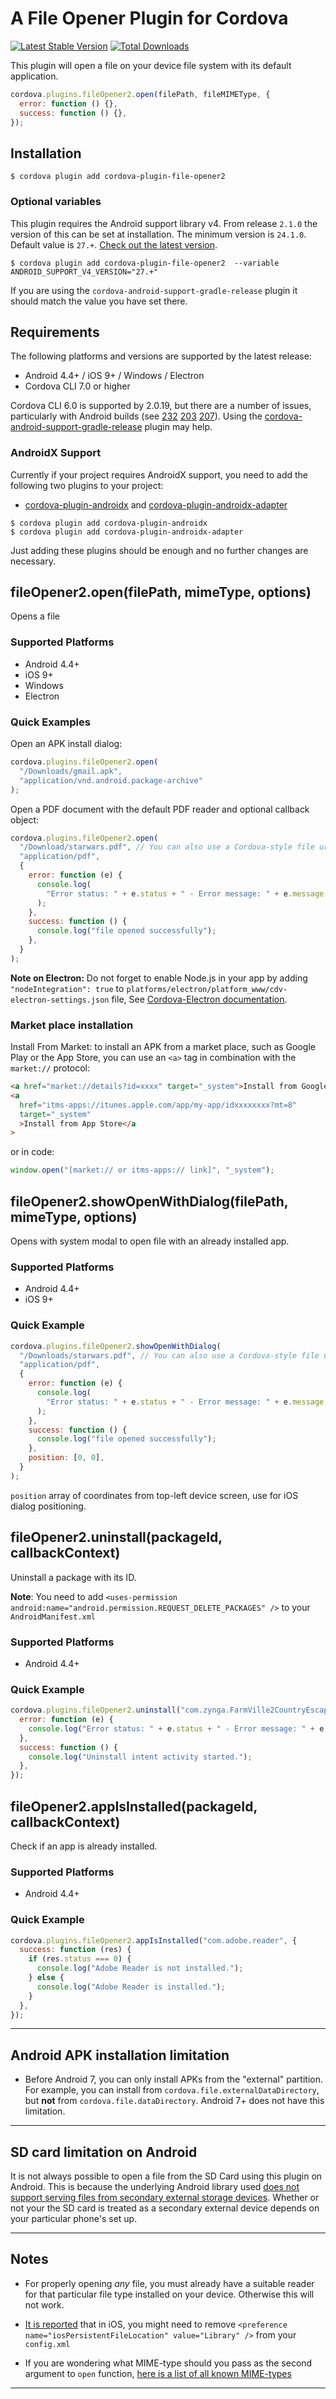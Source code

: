 # A File Opener Plugin for Cordova

[![Latest Stable Version](https://img.shields.io/npm/v/cordova-plugin-file-opener2.svg)](https://www.npmjs.com/package/cordova-plugin-file-opener2) [![Total Downloads](https://img.shields.io/npm/dt/cordova-plugin-file-opener2.svg)](https://npm-stat.com/charts.html?package=cordova-plugin-file-opener2)

This plugin will open a file on your device file system with its default application.

```js
cordova.plugins.fileOpener2.open(filePath, fileMIMEType, {
  error: function () {},
  success: function () {},
});
```

## Installation

```shell
$ cordova plugin add cordova-plugin-file-opener2
```

### Optional variables

This plugin requires the Android support library v4. From release `2.1.0` the version of this can be set at installation. The minimum version is `24.1.0`. Default value is `27.+`. [Check out the latest version](https://developer.android.com/topic/libraries/support-library/revisions.html).

```shell
$ cordova plugin add cordova-plugin-file-opener2  --variable ANDROID_SUPPORT_V4_VERSION="27.+"
```

If you are using the `cordova-android-support-gradle-release` plugin it should match the value you have set there.

## Requirements

The following platforms and versions are supported by the latest release:

- Android 4.4+ / iOS 9+ / Windows / Electron
- Cordova CLI 7.0 or higher

Cordova CLI 6.0 is supported by 2.0.19, but there are a number of issues, particularly with Android builds (see [232](https://github.com/pwlin/cordova-plugin-file-opener2/issues/232) [203](https://github.com/pwlin/cordova-plugin-file-opener2/issues/203) [207](https://github.com/pwlin/cordova-plugin-file-opener2/issues/207)). Using the [cordova-android-support-gradle-release](https://github.com/dpa99c/cordova-android-support-gradle-release) plugin may help.

### AndroidX Support

Currently if your project requires AndroidX support, you need to add the following two plugins to your project:

- [cordova-plugin-androidx](https://github.com/dpa99c/cordova-plugin-androidx/) and [cordova-plugin-androidx-adapter](https://github.com/dpa99c/cordova-plugin-androidx-adapter/)

```shell
$ cordova plugin add cordova-plugin-androidx
$ cordova plugin add cordova-plugin-androidx-adapter
```

Just adding these plugins should be enough and no further changes are necessary.

## fileOpener2.open(filePath, mimeType, options)

Opens a file

### Supported Platforms

- Android 4.4+
- iOS 9+
- Windows
- Electron

### Quick Examples

Open an APK install dialog:

```javascript
cordova.plugins.fileOpener2.open(
  "/Downloads/gmail.apk",
  "application/vnd.android.package-archive"
);
```

Open a PDF document with the default PDF reader and optional callback object:

```js
cordova.plugins.fileOpener2.open(
  "/Download/starwars.pdf", // You can also use a Cordova-style file uri: cdvfile://localhost/persistent/Downloads/starwars.pdf
  "application/pdf",
  {
    error: function (e) {
      console.log(
        "Error status: " + e.status + " - Error message: " + e.message
      );
    },
    success: function () {
      console.log("file opened successfully");
    },
  }
);
```

**Note on Electron:** Do not forget to enable Node.js in your app by adding `"nodeIntegration": true` to `platforms/electron/platform_www/cdv-electron-settings.json` file, See [Cordova-Electron documentation](https://cordova.apache.org/docs/en/latest/guide/platforms/electron/index.html#customizing-the-application's-window-options).

### Market place installation

Install From Market: to install an APK from a market place, such as Google Play or the App Store, you can use an `<a>` tag in combination with the `market://` protocol:

```html
<a href="market://details?id=xxxx" target="_system">Install from Google Play</a>
<a
  href="itms-apps://itunes.apple.com/app/my-app/idxxxxxxxx?mt=8"
  target="_system"
  >Install from App Store</a
>
```

or in code:

```js
window.open("[market:// or itms-apps:// link]", "_system");
```

## fileOpener2.showOpenWithDialog(filePath, mimeType, options)

Opens with system modal to open file with an already installed app.

### Supported Platforms

- Android 4.4+
- iOS 9+

### Quick Example

```js
cordova.plugins.fileOpener2.showOpenWithDialog(
  "/Downloads/starwars.pdf", // You can also use a Cordova-style file uri: cdvfile://localhost/persistent/Downloads/starwars.pdf
  "application/pdf",
  {
    error: function (e) {
      console.log(
        "Error status: " + e.status + " - Error message: " + e.message
      );
    },
    success: function () {
      console.log("file opened successfully");
    },
    position: [0, 0],
  }
);
```

`position` array of coordinates from top-left device screen, use for iOS dialog positioning.

## fileOpener2.uninstall(packageId, callbackContext)

Uninstall a package with its ID.

**Note**: You need to add `<uses-permission android:name="android.permission.REQUEST_DELETE_PACKAGES" />` to your `AndroidManifest.xml`

### Supported Platforms

- Android 4.4+

### Quick Example

```js
cordova.plugins.fileOpener2.uninstall("com.zynga.FarmVille2CountryEscape", {
  error: function (e) {
    console.log("Error status: " + e.status + " - Error message: " + e.message);
  },
  success: function () {
    console.log("Uninstall intent activity started.");
  },
});
```

## fileOpener2.appIsInstalled(packageId, callbackContext)

Check if an app is already installed.

### Supported Platforms

- Android 4.4+

### Quick Example

```javascript
cordova.plugins.fileOpener2.appIsInstalled("com.adobe.reader", {
  success: function (res) {
    if (res.status === 0) {
      console.log("Adobe Reader is not installed.");
    } else {
      console.log("Adobe Reader is installed.");
    }
  },
});
```

---

## Android APK installation limitation

- Before Android 7, you can only install APKs from the "external" partition. For example, you can install from `cordova.file.externalDataDirectory`, but **not** from `cordova.file.dataDirectory`. Android 7+ does not have this limitation.

---

## SD card limitation on Android

It is not always possible to open a file from the SD Card using this plugin on Android. This is because the underlying Android library used [does not support serving files from secondary external storage devices](https://stackoverflow.com/questions/40318116/fileprovider-and-secondary-external-storage). Whether or not your the SD card is treated as a secondary external device depends on your particular phone's set up.

---

## Notes

- For properly opening _any_ file, you must already have a suitable reader for that particular file type installed on your device. Otherwise this will not work.

- [It is reported](https://github.com/pwlin/cordova-plugin-file-opener2/issues/2#issuecomment-41295793) that in iOS, you might need to remove `<preference name="iosPersistentFileLocation" value="Library" />` from your `config.xml`

- If you are wondering what MIME-type should you pass as the second argument to `open` function, [here is a list of all known MIME-types](http://svn.apache.org/viewvc/httpd/httpd/trunk/docs/conf/mime.types?view=co)

---
